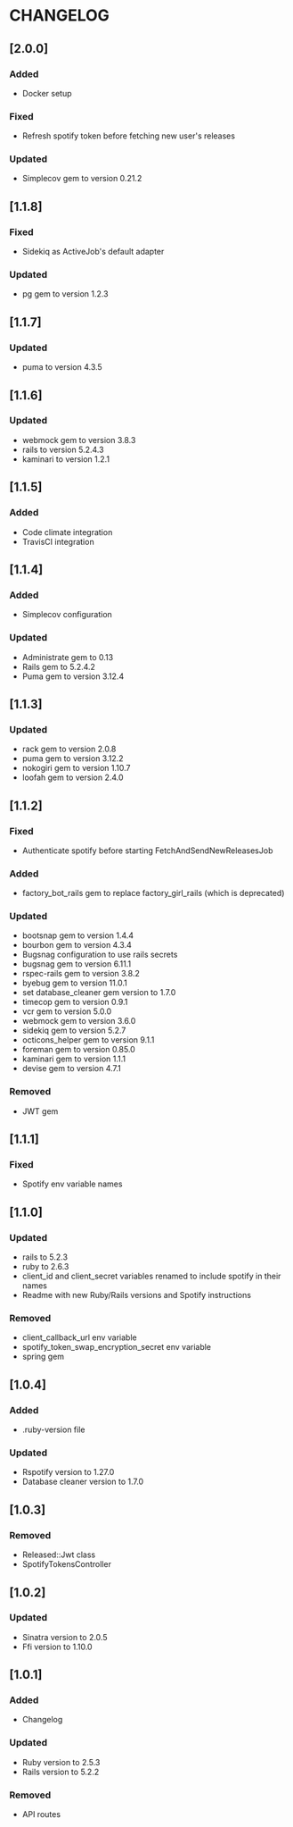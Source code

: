# CHANGELOG

## [2.0.0]

### Added

- Docker setup

### Fixed

- Refresh spotify token before fetching new user's releases

### Updated

- Simplecov gem to version 0.21.2

## [1.1.8]

### Fixed

- Sidekiq as ActiveJob's default adapter

### Updated

- pg gem to version 1.2.3

## [1.1.7]

### Updated

- puma to version 4.3.5

## [1.1.6]

### Updated

- webmock gem to version 3.8.3
- rails to version 5.2.4.3
- kaminari to version 1.2.1

## [1.1.5]

### Added

- Code climate integration
- TravisCI integration

## [1.1.4]

### Added

- Simplecov configuration

### Updated

- Administrate gem to 0.13
- Rails gem to 5.2.4.2
- Puma gem to version 3.12.4

## [1.1.3]

### Updated

- rack gem to version 2.0.8
- puma gem to version 3.12.2
- nokogiri gem to version 1.10.7
- loofah gem to version 2.4.0

## [1.1.2]

### Fixed

- Authenticate spotify before starting FetchAndSendNewReleasesJob

### Added

- factory_bot_rails gem to replace factory_girl_rails (which is deprecated)

### Updated

- bootsnap gem to version 1.4.4
- bourbon gem to version 4.3.4
- Bugsnag configuration to use rails secrets
- bugsnag gem to version 6.11.1
- rspec-rails gem to version 3.8.2
- byebug gem to version 11.0.1
- set database_cleaner gem version to 1.7.0
- timecop gem to version 0.9.1
- vcr gem to version 5.0.0
- webmock gem to version 3.6.0
- sidekiq gem to version 5.2.7
- octicons_helper gem to version 9.1.1
- foreman gem to version 0.85.0
- kaminari gem to version 1.1.1
- devise gem to version 4.7.1

### Removed

- JWT gem

## [1.1.1]

### Fixed

- Spotify env variable names

## [1.1.0]

### Updated

- rails to 5.2.3
- ruby to 2.6.3
- client_id and client_secret variables renamed to include spotify in their names
- Readme with new Ruby/Rails versions and Spotify instructions

### Removed

- client_callback_url env variable
- spotify_token_swap_encryption_secret env variable
- spring gem

## [1.0.4]

### Added

- .ruby-version file

### Updated

- Rspotify version to 1.27.0
- Database cleaner version to 1.7.0

## [1.0.3]

### Removed

- Released::Jwt class
- SpotifyTokensController

## [1.0.2]

### Updated

- Sinatra version to 2.0.5
- Ffi version to 1.10.0

## [1.0.1]

### Added

- Changelog

### Updated

- Ruby version to 2.5.3
- Rails version to 5.2.2

### Removed

- API routes
